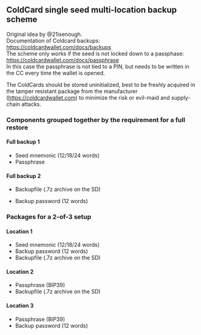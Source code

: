 ## ColdCard single seed multi-location backup scheme
Original idea by @21isenough.  
Documentation of Coldcard backups: <https://coldcardwallet.com/docs/backups>  
The scheme only works if the seed is not locked down to a passphase:
<https://coldcardwallet.com/docs/passphrase>  
In this case the passphrase is not tied to a PIN,
but needs to be written in the CC every time the wallet is opened.

The ColdCards should be stored uninitialized, best to be freshly acquired in the tamper resistant package from the manufacturer (<https://coldcardwallet.com>) to minimize the risk or evil-maid and supply-chain attacks.

### Components grouped together by the requirement for a full restore

#### Full backup 1
* Seed mnemonic (12/18/24 words)
* Passphrase
#### Full backup 2
* Backupfile (.7z archive on the SD)
- Backup password (12 words)

### Packages for a 2-of-3 setup

#### Location 1
- Seed mnemonic (12/18/24 words)
- Backup password (12 words)
- Backupfile (.7z archive on the SD)

#### Location 2 
- Passphrase (BIP39)
- Backupfile (.7z archive on the SD)

#### Location 3
- Passphrase (BIP39)
- Backup password (12 words)

